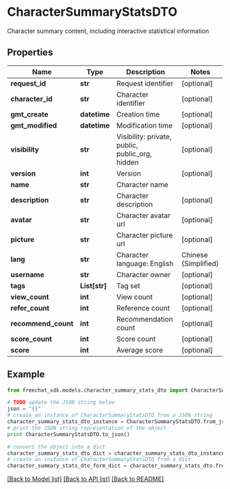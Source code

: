 # CharacterSummaryStatsDTO

Character summary content, including interactive statistical information

## Properties

Name | Type | Description | Notes
------------ | ------------- | ------------- | -------------
**request_id** | **str** | Request identifier | [optional] 
**character_id** | **str** | Character identifier | [optional] 
**gmt_create** | **datetime** | Creation time | [optional] 
**gmt_modified** | **datetime** | Modification time | [optional] 
**visibility** | **str** | Visibility: private, public, public_org, hidden | [optional] 
**version** | **int** | Version | [optional] 
**name** | **str** | Character name | 
**description** | **str** | Character description | [optional] 
**avatar** | **str** | Character avatar url | [optional] 
**picture** | **str** | Character picture url | [optional] 
**lang** | **str** | Character language: English | Chinese (Simplified) | ... | [optional] 
**username** | **str** | Character owner | [optional] 
**tags** | **List[str]** | Tag set | [optional] 
**view_count** | **int** | View count | [optional] 
**refer_count** | **int** | Reference count | [optional] 
**recommend_count** | **int** | Recommendation count | [optional] 
**score_count** | **int** | Score count | [optional] 
**score** | **int** | Average score | [optional] 

## Example

```python
from freechat_sdk.models.character_summary_stats_dto import CharacterSummaryStatsDTO

# TODO update the JSON string below
json = "{}"
# create an instance of CharacterSummaryStatsDTO from a JSON string
character_summary_stats_dto_instance = CharacterSummaryStatsDTO.from_json(json)
# print the JSON string representation of the object
print CharacterSummaryStatsDTO.to_json()

# convert the object into a dict
character_summary_stats_dto_dict = character_summary_stats_dto_instance.to_dict()
# create an instance of CharacterSummaryStatsDTO from a dict
character_summary_stats_dto_form_dict = character_summary_stats_dto.from_dict(character_summary_stats_dto_dict)
```
[[Back to Model list]](../README.md#documentation-for-models) [[Back to API list]](../README.md#documentation-for-api-endpoints) [[Back to README]](../README.md)


